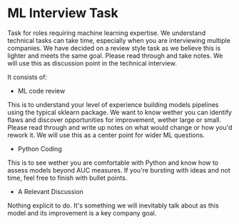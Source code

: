 # ML Interview Task

Task for roles requiring machine learning expertise. We understand technical tasks can take time, especially when you are interviewing multiple companies.  We have decided on a review style task as we believe this is lighter and meets the same goal. Please read through and take notes. We will use this as discussion point in the technical interview.

It consists of:

- ML code review


This is to understand your level of experience building models pipelines using the typical sklearn package. We want to know wether you can identify flaws and discover opportunities for improvement, wether large or small. Please read through and write up notes on what would change or how you'd rework it. We will use this as a center point for wider ML questions.

- Python Coding


This is to see wether you are comfortable with Python and know how to assess models beyond AUC measures. If you're bursting with ideas and not time, feel free to finish with bullet points.

- A Relevant Discussion


Nothing explicit to do. It's something we will inevitably talk about as this model and its improvement is a key company goal.
